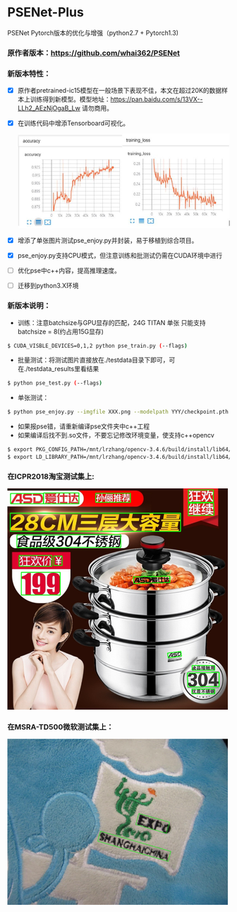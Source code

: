 # PSENet-Plus
PSENet Pytorch版本的优化与增强（python2.7 + Pytorch1.3)

### 原作者版本：<https://github.com/whai362/PSENet>

### 新版本特性：

- [x] 原作者pretrained-ic15模型在一般场景下表现不佳，本文在超过20K的数据样本上训练得到新模型。模型地址：https://pan.baidu.com/s/13VX--LLh2_AEzNjOgaB_Lw 请勿商用。

- [x] 在训练代码中增添Tensorboard可视化。

  ![](tensorboard.jpg)

- [x] 增添了单张图片测试pse_enjoy.py并封装，易于移植到综合项目。

- [x] pse_enjoy.py支持CPU模式，但注意训练和批测试仍需在CUDA环境中进行

- [ ] 优化pse中c++内容，提高推理速度。

- [ ] 迁移到python3.X环境

### 新版本说明：

- 训练：注意batchsize与GPU显存的匹配，24G TITAN 单张 只能支持batchsize = 8(约占用15G显存)

```bash
$ CUDA_VISBLE_DEVICES=0,1,2 python pse_train.py (--flags)
```

- 批量测试：将测试图片直接放在./testdata目录下即可，可在./testdata_results里看结果

```bash
$ python pse_test.py (--flags)
```

- 单张测试：

```bash
$ python pse_enjoy.py --imgfile XXX.png --modelpath YYY/checkpoint.pth.tar
```

- 如果报pse错，请重新编译pse文件夹中c++工程
- 如果编译后找不到.so文件，不要忘记修改环境变量，使支持c++opencv

```bash
$ export PKG_CONFIG_PATH=/mnt/lrzhang/opencv-3.4.6/build/install/lib64/pkgconfig:$PKG_CONFIG_PATH
$ export LD_LIBRARY_PATH=/mnt/lrzhang/opencv-3.4.6/build/install/lib64/:$LD_LIBRARY_PATH
```

### 在ICPR2018淘宝测试集上:

<img src="/testdata_results/vis_img/7.jpg" width=500>

### 在MSRA-TD500微软测试集上：

<img src="res_enjoy_test.jpg" width=500>


